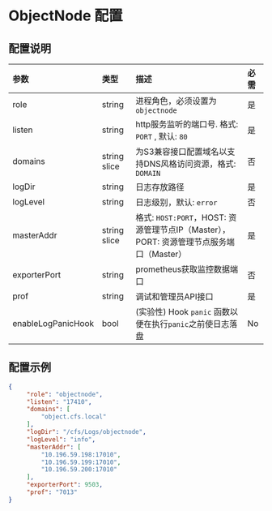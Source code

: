 # ObjectNode 配置
## 配置说明

| 参数           | 类型           | 描述                                                              | 必需  |
|:--------------|:--------------|:-----------------------------------------------------------------|:-------|
| role         | string       | 进程角色，必须设置为 `objectnode`                                         | 是   |
| listen       | string       | http服务监听的端口号. 格式: `PORT` , 默认: `80`          | 是   |
| domains      | string slice | 为S3兼容接口配置域名以支持DNS风格访问资源，格式: `DOMAIN`                            | 否   |
| logDir       | string       | 日志存放路径                                                          | 是   |
| logLevel     | string       | 日志级别，默认: `error`                                                | 否   |
| masterAddr   | string slice | 格式: `HOST:PORT`，HOST: 资源管理节点IP（Master），PORT: 资源管理节点服务端口（Master） | 是   |
| exporterPort | string       | prometheus获取监控数据端口                                              | 否   |
| prof         | string       | 调试和管理员API接口                                                     | 是   |
| enableLogPanicHook | bool | (实验性) Hook `panic` 函数以便在执行`panic`之前使日志落盘 | No | false |

## 配置示例

``` json
{
     "role": "objectnode",
     "listen": "17410",
     "domains": [
         "object.cfs.local"
     ],
     "logDir": "/cfs/Logs/objectnode",
     "logLevel": "info",
     "masterAddr": [
         "10.196.59.198:17010",
         "10.196.59.199:17010",
         "10.196.59.200:17010"
     ],
     "exporterPort": 9503,
     "prof": "7013"
}
```